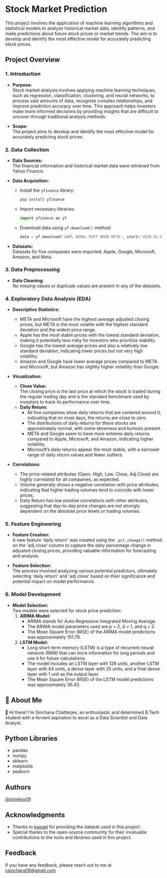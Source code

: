 # Stock Market Prediction

This project involves the application of machine learning algorithms and statistical models to analyze historical market data, identify patterns, and make predictions about future stock prices or market trends. The aim is to develop and identify the most effective model for accurately predicting stock prices.

## Project Overview

### 1. Introduction

- **Purpose:**  
  Stock market analysis involves applying machine learning techniques, such as regression, classification, clustering, and neural networks, to process vast amounts of data, recognize complex relationships, and improve prediction accuracy over time. This approach helps investors make more informed decisions by providing insights that are difficult to uncover through traditional analysis methods.

- **Scope:**  
  The project aims to develop and identify the most effective model for accurately predicting stock prices.

### 2. Data Collection

- **Data Sources:**  
  The financial information and historical market data were retrieved from Yahoo Finance.

- **Data Acquisition:**
  - Install the `yfinance` library:  
    ```bash
    pip install yfinance
    ```
  - Import necessary libraries:  
    ```python
    import yfinance as yf
    ```
  - Download data using `yf.download()` method:  
    ```python
    data = yf.download('AAPL GOOGL MSFT AMZN META', start='2020-01-01', end='2023-01-01')
    ```

- **Datasets:**  
  Datasets for five companies were imported: Apple, Google, Microsoft, Amazon, and Meta.

### 3. Data Preprocessing

- **Data Cleaning:**  
  No missing values or duplicate values are present in any of the datasets.

### 4. Exploratory Data Analysis (EDA)

- **Descriptive Statistics:**
  - META and Microsoft have the highest average adjusted closing prices, but META is the most volatile with the highest standard deviation and the widest price range.
  - Apple has the most stable prices with the lowest standard deviation, making it potentially less risky for investors who prioritize stability.
  - Google has the lowest average prices and also a relatively low standard deviation, indicating lower prices but not very high volatility.
  - Amazon and Google have lower average prices compared to META and Microsoft, but Amazon has slightly higher volatility than Google.

- **Visualization:**
  - **Close Value:**  
    The closing price is the last price at which the stock is traded during the regular trading day and is the standard benchmark used by investors to track its performance over time.
  - **Daily Return:**
    - All five companies show daily returns that are centered around 0, indicating that on most days, the returns are close to zero.
    - The distributions of daily returns for these stocks are approximately normal, with some skewness and kurtosis present.
    - META and Google seem to have more extreme daily returns compared to Apple, Microsoft, and Amazon, indicating higher volatility.
    - Microsoft’s daily returns appear the most stable, with a narrower range of daily return values and fewer outliers.

- **Correlations:**
  - The price-related attributes (Open, High, Low, Close, Adj Close) are highly correlated for all companies, as expected.
  - Volume generally shows a negative correlation with price attributes, indicating that higher trading volumes tend to coincide with lower prices.
  - Daily Return has low positive correlations with other attributes, suggesting that day-to-day price changes are not strongly dependent on the absolute price levels or trading volumes.

### 5. Feature Engineering

- **Feature Creation:**  
  A new feature 'daily return' was created using the `.pct_change()` method on the 'adj close' column to capture the daily percentage change in adjusted closing prices, providing valuable information for forecasting and analysis.

- **Feature Selection:**  
  The process involved analyzing various potential predictors, ultimately selecting 'daily return' and 'adj close' based on their significance and potential impact on model performance.

### 6. Model Development

- **Model Selection:**  
  Two models were selected for stock price prediction:
  1. **ARIMA Model:**
     - ARIMA stands for Auto-Regressive Integrated Moving Average.
     - The ARIMA model parameters used are p = 2, d = 1, and q = 2.
     - The Mean Square Error (MSE) of the ARIMA model predictions was approximately 101.79.
  2. **LSTM Model:**
     - Long short-term memory (LSTM) is a type of recurrent neural network (RNN) that can store information for long periods and use it for future calculations.
     - The model includes an LSTM layer with 128 units, another LSTM layer with 64 units, a dense layer with 25 units, and a final dense layer with 1 unit as the output layer.
     - The Mean Square Error (MSE) of the LSTM model predictions was approximately 36.43.

## 🚀 About Me
👋 Hi there! I'm Sinchana Chatterjee, an enthusiastic and determined B.Tech student with a fervent aspiration to excel as a Data Scientist and Data Analyst.


## Python Libraries

- pandas
- numpy
- sklearn
- matplotlib
- seaborn


## Authors

[@siniekoo19](https://github.com/siniekoo19)

## Acknowledgments

- Thanks to [kaggel](https://www.kaggle.com/) for providing the dataset used in this project.
- Special thanks to the open-source community for their invaluable contributions to the tools and libraries used in this project.

## Feedback

If you have any feedback, please reach out to me at csinchana19@gmail.com

